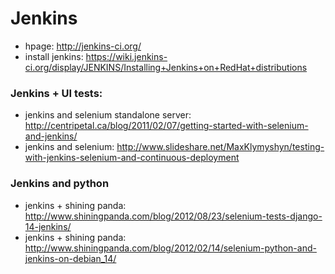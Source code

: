 # Jenkins

 - hpage: http://jenkins-ci.org/
 - install jenkins: https://wiki.jenkins-ci.org/display/JENKINS/Installing+Jenkins+on+RedHat+distributions


### Jenkins + UI tests:

 - jenkins and selenium standalone server: http://centripetal.ca/blog/2011/02/07/getting-started-with-selenium-and-jenkins/
 - jenkins and selenium: http://www.slideshare.net/MaxKlymyshyn/testing-with-jenkins-selenium-and-continuous-deployment


### Jenkins and python

 - jenkins + shining panda: http://www.shiningpanda.com/blog/2012/08/23/selenium-tests-django-14-jenkins/
 - jenkins + shining panda: http://www.shiningpanda.com/blog/2012/02/14/selenium-python-and-jenkins-on-debian_14/

